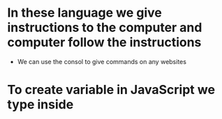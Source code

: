 # In these language we give instructions to the computer and computer follow the instructions 
* We can use the consol to give commands on any websites

# To create variable in JavaScript we type inside <script> let, the name of variable, then = what's inside variable
* We can run the instructions one after another dividing them with semicolons

# Now i gonna create couple buttons for my future project
* There will be add button, which increases quantity, button which show current quantity
* And button which add multiple quantity at the end there will be reset
* To make our button clickable we add property onclick, it run JavaScript when we click on button

# To make our button interactive we type `${}` and inside variable name 
* To change quantity we need inside add to cart button type in onclick property the variable name and ++, then the text which display
